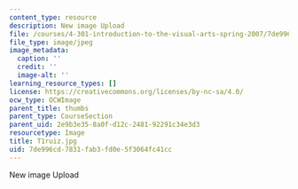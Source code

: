 ```yaml
---
content_type: resource
description: New image Upload
file: /courses/4-301-introduction-to-the-visual-arts-spring-2007/7de996cd7831fab3fd0e5f3064fc41cc_T1ruiz.jpg
file_type: image/jpeg
image_metadata:
  caption: ''
  credit: ''
  image-alt: ''
learning_resource_types: []
license: https://creativecommons.org/licenses/by-nc-sa/4.0/
ocw_type: OCWImage
parent_title: thumbs
parent_type: CourseSection
parent_uid: 2e9b3e35-8a0f-d12c-2481-92291c34e3d3
resourcetype: Image
title: T1ruiz.jpg
uid: 7de996cd-7831-fab3-fd0e-5f3064fc41cc
---
```

New image Upload